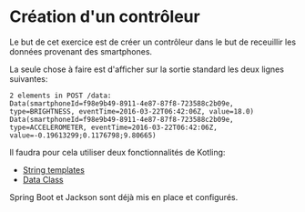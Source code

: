 # Création d'un contrôleur

Le but de cet exercice est de créer un contrôleur dans le but de receuillir les données provenant des smartphones.

La seule chose à faire est d'afficher sur la sortie standard les deux lignes suivantes:

```
2 elements in POST /data:
Data(smartphoneId=f98e9b49-8911-4e87-87f8-723588c2b09e, type=BRIGHTNESS, eventTime=2016-03-22T06:42:06Z, value=18.0)
Data(smartphoneId=f98e9b49-8911-4e87-87f8-723588c2b09e, type=ACCELEROMETER, eventTime=2016-03-22T06:42:06Z, value=-0.19613299;0.1176798;9.80665)
```

Il faudra pour cela utiliser deux fonctionnalités de Kotling:

* [String templates](https://kotlinlang.org/docs/reference/basic-types.html#string-templates)
* [Data Class](https://kotlinlang.org/docs/reference/data-classes.html)

Spring Boot et Jackson sont déjà mis en place et configurés.
